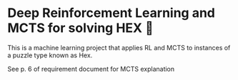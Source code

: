 # Deep Reinforcement Learning and MCTS for solving HEX 🤖

This is a machine learning project that applies RL and MCTS to instances of a puzzle type known as Hex.

See p. 6 of requirement document for MCTS explanation